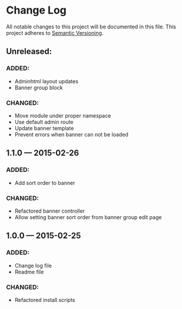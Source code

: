# Change Log
All notable changes to this project will be documented in this file. This project adheres to [Semantic Versioning](http://semver.org/).

## Unreleased:
### ADDED:
- Adminhtml layout updates
- Banner group block

### CHANGED:
- Move module under proper namespace
- Use default admin route
- Update banner template
- Prevent errors when banner can not be loaded

## 1.1.0 — 2015-02-26
### ADDED:
- Add sort order to banner

### CHANGED:
- Refactored banner controller
- Allow setting banner sort order from banner group edit page

## 1.0.0 — 2015-02-25
### ADDED:
- Change log file
- Readme file

### CHANGED:
- Refactored install scripts

